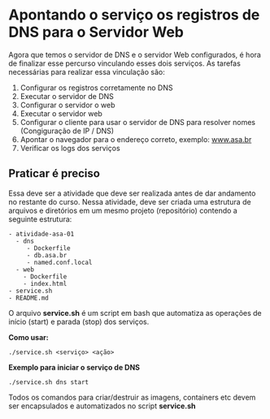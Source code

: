 # Apontando o serviço os registros de DNS para o Servidor Web

Agora que temos o servidor de DNS e o servidor Web configurados, é hora de finalizar esse percurso vinculando esses dois serviços. As tarefas necessárias para realizar essa vinculação são:

1. Configurar os registros corretamente no DNS
2. Executar o servidor de DNS
3. Configurar o servidor o web
4. Executar o servidor web
5. Configurar o cliente para usar o servidor de DNS para resolver nomes (Congiguração de IP / DNS)
6. Apontar o navegador para o endereço correto, exemplo: www.asa.br
7. Verificar os logs dos serviços
   
## Praticar é preciso

Essa deve ser a atividade que deve ser realizada antes de dar andamento no restante do curso. Nessa atividade, deve ser criada uma estrutura de arquivos e diretórios em um mesmo projeto (repositório) contendo a seguinte estrutura:
~~~
- atividade-asa-01
  - dns
     - Dockerfile 
     - db.asa.br
     - named.conf.local
  - web
    - Dockerfile
    - index.html
- service.sh
- README.md
~~~
O arquivo **service.sh** é um script em bash que automatiza as operações de início (start) e parada (stop) dos serviços. 

**Como usar:**
~~~
./service.sh <serviço> <ação>
~~~

**Exemplo para iniciar o serviço de DNS**
~~~
./service.sh dns start
~~~

Todos os comandos para criar/destruir as imagens, containers etc devem ser encapsulados e automatizados no script **service.sh**

